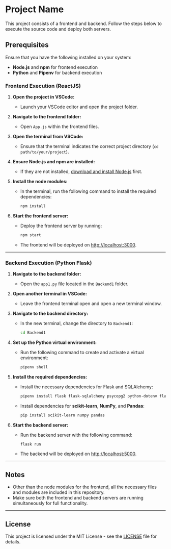 # Project Name

This project consists of a frontend and backend. Follow the steps below to execute the source code and deploy both servers.

## Prerequisites

Ensure that you have the following installed on your system:
- **Node.js** and **npm** for frontend execution
- **Python** and **Pipenv** for backend execution

### Frontend Execution (ReactJS)

1. **Open the project in VSCode:**
   - Launch your VSCode editor and open the project folder.

2. **Navigate to the frontend folder:**
   - Open `App.js` within the frontend files.

3. **Open the terminal from VSCode:**
   - Ensure that the terminal indicates the correct project directory (`cd path/to/your/project`).

4. **Ensure Node.js and npm are installed:**
   - If they are not installed, [download and install Node.js](https://nodejs.org/) first.

5. **Install the node modules:**
   - In the terminal, run the following command to install the required dependencies:
     ```bash
     npm install
     ```

6. **Start the frontend server:**
   - Deploy the frontend server by running:
     ```bash
     npm start
     ```
   - The frontend will be deployed on [http://localhost:3000](http://localhost:3000).

---

### Backend Execution (Python Flask)

1. **Navigate to the backend folder:**
   - Open the `app1.py` file located in the `Backend1` folder.

2. **Open another terminal in VSCode:**
   - Leave the frontend terminal open and open a new terminal window.

3. **Navigate to the backend directory:**
   - In the new terminal, change the directory to `Backend1`:
     ```bash
     cd Backend1
     ```

4. **Set up the Python virtual environment:**
   - Run the following command to create and activate a virtual environment:
     ```bash
     pipenv shell
     ```

5. **Install the required dependencies:**
   - Install the necessary dependencies for Flask and SQLAlchemy:
     ```bash
     pipenv install flask flask-sqlalchemy psycopg2 python-dotenv flask-cors
     ```
   - Install dependencies for **scikit-learn**, **NumPy**, and **Pandas**:
     ```bash
     pip install scikit-learn numpy pandas
     ```

6. **Start the backend server:**
   - Run the backend server with the following command:
     ```bash
     flask run
     ```
   - The backend will be deployed on [http://localhost:5000](http://localhost:5000).

---

## Notes

- Other than the node modules for the frontend, all the necessary files and modules are included in this repository. 
- Make sure both the frontend and backend servers are running simultaneously for full functionality.

---

## License

This project is licensed under the MIT License - see the [LICENSE](LICENSE) file for details.
